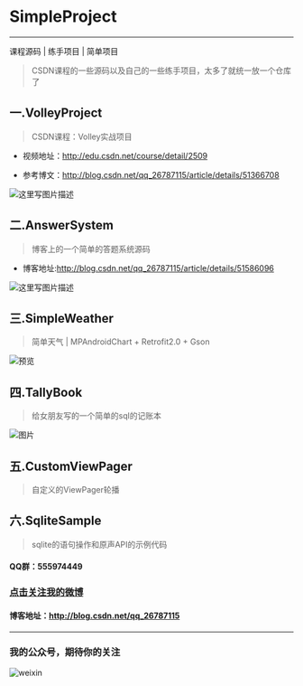 # SimpleProject
---

课程源码 | 练手项目 | 简单项目

>CSDN课程的一些源码以及自己的一些练手项目，太多了就统一放一个仓库了

## 一.VolleyProject

>CSDN课程：Volley实战项目

- 视频地址：http://edu.csdn.net/course/detail/2509

- 参考博文：http://blog.csdn.net/qq_26787115/article/details/51366708

![这里写图片描述](http://img.blog.csdn.net/20160605103528333)


## 二.AnswerSystem

>博客上的一个简单的答题系统源码

- 博客地址:http://blog.csdn.net/qq_26787115/article/details/51586096

![这里写图片描述](http://img.blog.csdn.net/20160604233854533)

## 三.SimpleWeather

>简单天气 | MPAndroidChart + Retrofit2.0 + Gson

![预览](https://github.com/LiuGuiLinAndroid/SimpleProject/blob/master/SimpleWeathers/img/%E9%A2%84%E8%A7%88.png?raw=true)


## 四.TallyBook

>给女朋友写的一个简单的sql的记账本

![图片](https://github.com/LiuGuiLinAndroid/SimpleProject/blob/master/TallyBook/img/%E9%A2%84%E8%A7%88.gif)

## 五.CustomViewPager

>自定义的ViewPager轮播

## 六.SqliteSample

>sqlite的语句操作和原声API的示例代码


#### QQ群：555974449

### [点击关注我的微博](http://weibo.com/Glorystys)

#### 博客地址：http://blog.csdn.net/qq_26787115

---

### 我的公众号，期待你的关注

![weixin](http://img.blog.csdn.net/20160108203741937)

